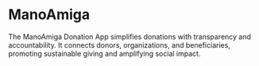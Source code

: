 # ManoAmiga
The ManoAmiga Donation App simplifies donations with transparency and accountability. It connects donors, organizations, and beneficiaries, promoting sustainable giving and amplifying social impact.
